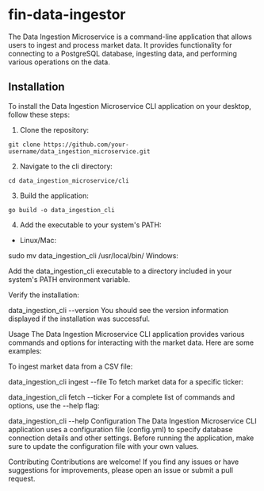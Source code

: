 # fin-data-ingestor

The Data Ingestion Microservice is a command-line application that allows users to ingest and process market data. It provides functionality for connecting to a PostgreSQL database, ingesting data, and performing various operations on the data.

## Installation
To install the Data Ingestion Microservice CLI application on your desktop, follow these steps:

1. Clone the repository:

`git clone https://github.com/your-username/data_ingestion_microservice.git`

2. Navigate to the cli directory:

`cd data_ingestion_microservice/cli`

3. Build the application:

`go build -o data_ingestion_cli`

4. Add the executable to your system's PATH:

* Linux/Mac:

sudo mv data_ingestion_cli /usr/local/bin/
Windows:

Add the data_ingestion_cli executable to a directory included in your system's PATH environment variable.

Verify the installation:


data_ingestion_cli --version
You should see the version information displayed if the installation was successful.

Usage
The Data Ingestion Microservice CLI application provides various commands and options for interacting with the market data. Here are some examples:

To ingest market data from a CSV file:


data_ingestion_cli ingest --file <path-to-csv-file>
To fetch market data for a specific ticker:


data_ingestion_cli fetch --ticker <ticker-symbol>
For a complete list of commands and options, use the --help flag:


data_ingestion_cli --help
Configuration
The Data Ingestion Microservice CLI application uses a configuration file (config.yml) to specify database connection details and other settings. Before running the application, make sure to update the configuration file with your own values.

Contributing
Contributions are welcome! If you find any issues or have suggestions for improvements, please open an issue or submit a pull request.
